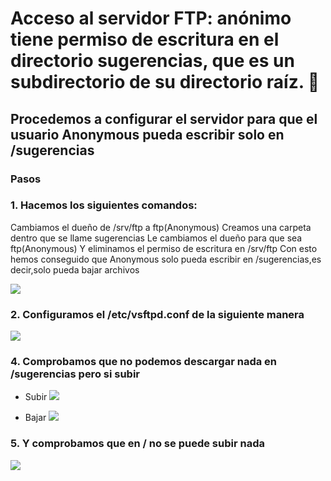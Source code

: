 # Acceso al servidor FTP: anónimo tiene permiso de escritura en el directorio sugerencias, que es un subdirectorio de su directorio raíz. 📄
## Procedemos a configurar el servidor para que el usuario Anonymous pueda escribir solo en /sugerencias

### Pasos

### 1. Hacemos los siguientes comandos:

Cambiamos el dueño de /srv/ftp a ftp(Anonymous)
Creamos una carpeta dentro que se llame sugerencias
Le cambiamos el dueño para que sea ftp(Anonymous)
Y eliminamos el permiso de escritura en /srv/ftp
Con esto hemos conseguido que Anonymous solo pueda escribir en /sugerencias,es decir,solo pueda bajar archivos

![](https://github.com/jesusromero92/vsftpd/blob/main/Fotos/7.2.png)

### 2. Configuramos el /etc/vsftpd.conf de la siguiente manera

![](https://github.com/jesusromero92/vsftpd/blob/main/Fotos/7.3.png)

### 4. Comprobamos que no podemos descargar nada en /sugerencias pero si subir

* Subir
![](https://github.com/jesusromero92/vsftpd/blob/main/Fotos/7.4.png)

* Bajar
![](https://github.com/jesusromero92/vsftpd/blob/main/Fotos/7.5.png)

### 5. Y comprobamos que en / no se puede subir nada

![](https://github.com/jesusromero92/vsftpd/blob/main/Fotos/7.6.png)





